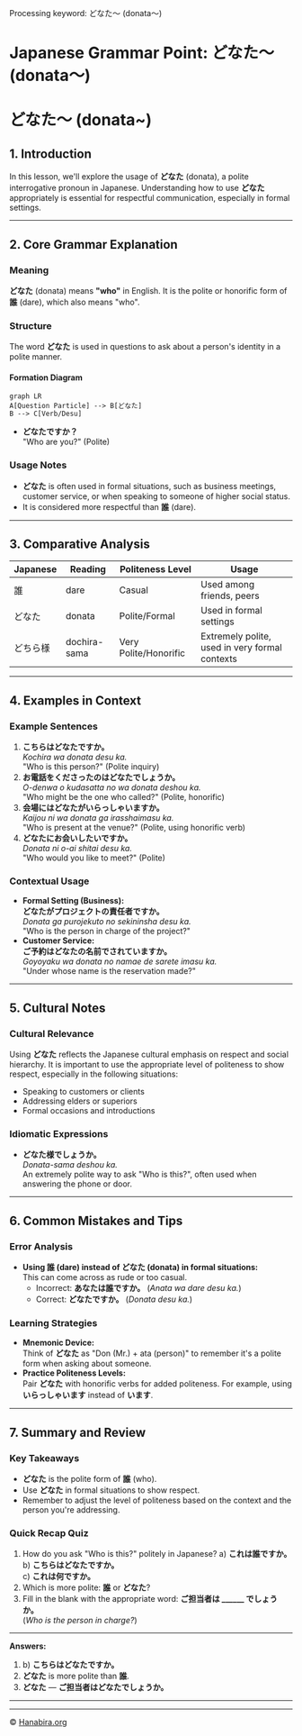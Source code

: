Processing keyword: どなた～ (donata～)
# Japanese Grammar Point: どなた～ (donata～)
# どなた～ (donata~)
## 1. Introduction
In this lesson, we'll explore the usage of **どなた** (donata), a polite interrogative pronoun in Japanese. Understanding how to use **どなた** appropriately is essential for respectful communication, especially in formal settings.

---
## 2. Core Grammar Explanation
### Meaning
**どなた** (donata) means **"who"** in English. It is the polite or honorific form of **誰** (dare), which also means "who".
### Structure
The word **どなた** is used in questions to ask about a person's identity in a polite manner.
#### Formation Diagram
```mermaid
graph LR
A[Question Particle] --> B[どなた]
B --> C[Verb/Desu]
```
- **どなたですか？**  
  "Who are you?" (Polite)
### Usage Notes
- **どなた** is often used in formal situations, such as business meetings, customer service, or when speaking to someone of higher social status.
- It is considered more respectful than **誰** (dare).
---
## 3. Comparative Analysis
| Japanese      | Reading | Politeness Level | Usage                         |
| ------------- | ------- | ---------------- | ----------------------------- |
| 誰            | dare    | Casual           | Used among friends, peers     |
| どなた        | donata  | Polite/Formal    | Used in formal settings       |
| どちら様      | dochira-sama | Very Polite/Honorific | Extremely polite, used in very formal contexts |
---
## 4. Examples in Context
### Example Sentences
1. **こちらはどなたですか。**  
   *Kochira wa donata desu ka.*  
   "Who is this person?" (Polite inquiry)
2. **お電話をくださったのはどなたでしょうか。**  
   *O-denwa o kudasatta no wa donata deshou ka.*  
   "Who might be the one who called?" (Polite, honorific)
3. **会場にはどなたがいらっしゃいますか。**  
   *Kaijou ni wa donata ga irasshaimasu ka.*  
   "Who is present at the venue?" (Polite, using honorific verb)
4. **どなたにお会いしたいですか。**  
   *Donata ni o-ai shitai desu ka.*  
   "Who would you like to meet?" (Polite)
### Contextual Usage
- **Formal Setting (Business):**  
  **どなたがプロジェクトの責任者ですか。**  
  *Donata ga purojekuto no sekininsha desu ka.*  
  "Who is the person in charge of the project?"
- **Customer Service:**  
  **ご予約はどなたの名前でされていますか。**  
  *Goyoyaku wa donata no namae de sarete imasu ka.*  
  "Under whose name is the reservation made?"
---
## 5. Cultural Notes
### Cultural Relevance
Using **どなた** reflects the Japanese cultural emphasis on respect and social hierarchy. It is important to use the appropriate level of politeness to show respect, especially in the following situations:
- Speaking to customers or clients
- Addressing elders or superiors
- Formal occasions and introductions
### Idiomatic Expressions
- **どなた様でしょうか。**  
  *Donata-sama deshou ka.*  
  An extremely polite way to ask "Who is this?", often used when answering the phone or door.
---
## 6. Common Mistakes and Tips
### Error Analysis
- **Using 誰 (dare) instead of どなた (donata) in formal situations:**  
  This can come across as rude or too casual.
  - Incorrect: **あなたは誰ですか。** (*Anata wa dare desu ka.*)
  - Correct: **どなたですか。** (*Donata desu ka.*)
### Learning Strategies
- **Mnemonic Device:**  
  Think of **どなた** as "Don (Mr.) + ata (person)" to remember it's a polite form when asking about someone.
- **Practice Politeness Levels:**  
  Pair **どなた** with honorific verbs for added politeness. For example, using **いらっしゃいます** instead of **います**.
---
## 7. Summary and Review
### Key Takeaways
- **どなた** is the polite form of **誰** (who).
- Use **どなた** in formal situations to show respect.
- Remember to adjust the level of politeness based on the context and the person you're addressing.
### Quick Recap Quiz
1. How do you ask "Who is this?" politely in Japanese?
   a) **これは誰ですか。**  
   b) **こちらはどなたですか。**  
   c) **これは何ですか。**
2. Which is more polite: **誰** or **どなた**?
3. Fill in the blank with the appropriate word: **ご担当者は ______ でしょうか。**  
   (*Who is the person in charge?*)
---
**Answers:**
1. b) **こちらはどなたですか。**
2. **どなた** is more polite than **誰**.
3. **どなた** — **ご担当者はどなたでしょうか。**
---


---

© [Hanabira.org](https://hanabira.org)
